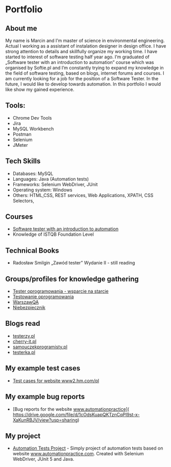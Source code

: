 # Portfolio

## About me

My name is Marcin and I’m master of science in environmental engineering. Actual I working as a assistant of instalation designer in design office.
I have strong attention to details and skillfully organize my working time. I have started to interest of software testing half year ago. I’m graduated of „Software tester with an introduction to automation” course which was organised by Softie.pl and I’m constantly trying to expand my knowledge in the field of software testing, based on blogs, internet forums and courses. I am currently looking for a job for the position of a Software Tester. In the future, I would like to develop towards automation. In this portfolio I would like show my gained experience.
 
## Tools:

* Chrome Dev Tools
* Jira
* MySQL Workbench
* Postman
* Selenium 
* JMeter

## Tech Skills

* Databases: MySQL
* Languages: Java (Automation tests)
* Frameworks: Selenium WebDriver, JUnit
* Operating system: Windows
* Others: HTML,CSS, REST services, Web Applications, XPATH, CSS Selectors,

## Courses 

* [Software tester with an introduction to automation]( https://softie.pl/kurs-tester-oprogramowania/)
* Knowledge of ISTQB Foundation Level

## Technical Books 

* Radosław Smilgin „Zawód tester” Wydanie II - still reading

## Groups/profiles for knowledge gathering

* [Tester oprogramowania - wsparcie na starcie]( https://www.facebook.com/groups/testeroprogramowania)
* [Testowanie oprogramowania]( https://www.facebook.com/groups/TestowanieOprogramowania)
* [WarszawQA](https://www.facebook.com/WarszawQA)
* [Niebezpiecznik]( https://www.facebook.com/niebezpiecznik)

## Blogs read

* [testerzy.pl](http://testerzy.pl)
* [cherry-it.pl]( http://cherry-it.pl/)
* [samouczekprogramisty.pl]( https://www.samouczekprogramisty.pl/)
* [testerka.pl](http://testerka.pl)

## My example test cases

* [Test cases for website www2.hm.com/pl]( https://docs.google.com/spreadsheets/d/17UljZH31T6KJ-eZGi2PWLPefgZmx1pXI/edit#gid=542107543)

## My example bug reports

* [Bug reports for the website www.automationpractice]( https://drive.google.com/file/d/1cOdsKuapQKTznCqPI9st-x-XaKunRBJV/view?usp=sharing)

## My project

* [Automation Tests Project]( https://github.com/Marcin-marco/finalProject) - Simply project of automation tests based on website www.automationpractice.com. Created with Selenium WebDriver, JUnit 5 and Java.


